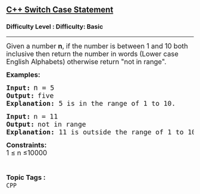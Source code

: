 <h2><a href="https://www.geeksforgeeks.org/problems/c-switch-case-statement5900/1?page=3&difficulty=School&sortBy=submissions">C++ Switch Case Statement</a></h2><h3>Difficulty Level : Difficulty: Basic</h3><hr><div class="problems_problem_content__Xm_eO"><p><span style="font-size: 18px;">Given a number <strong>n</strong>, if the number is between 1 and 10 both inclusive then return the number in words (Lower case English Alphabets) otherwise return "not in range".</span></p>
<p><strong><span style="font-size: 18px;">Examples:</span></strong></p>
<pre><strong><span style="font-size: 18px;">Input:</span> </strong><span style="font-size: 18px;"><span style="font-size: 14pt;">n =</span> </span><span style="font-size: 18px;">5</span><span style="font-size: 18px;"> <br></span><strong><span style="font-size: 18px;">Output:</span> </strong><span style="font-size: 18px;">five<br><strong>Explanation: </strong>5 is in the range of 1 to 10.</span></pre>
<pre><strong><span style="font-size: 18px;">Input:</span> </strong><span style="font-size: 18px;">n = 11<br></span><strong><span style="font-size: 18px;">Output:</span> </strong><span style="font-size: 18px;">not in range<br><strong>Explanation: </strong>11 is outside the range of 1 to 10.</span></pre>
<p><span style="font-size: 18px;"><strong>Constraints:<br></strong></span><span style="font-size: 18px;">1 ≤ n ≤10000</span></p></div><br><p><span style=font-size:18px><strong>Topic Tags : </strong><br><code>CPP</code>&nbsp;
